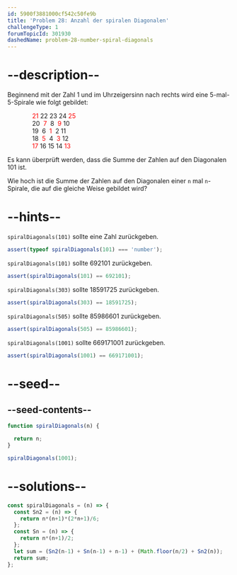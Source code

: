 ```yaml
---
id: 5900f3881000cf542c50fe9b
title: 'Problem 28: Anzahl der spiralen Diagonalen'
challengeType: 1
forumTopicId: 301930
dashedName: problem-28-number-spiral-diagonals
---
```


# --description--

Beginnend mit der Zahl 1 und im Uhrzeigersinn nach rechts wird eine 5-mal-5-Spirale wie folgt gebildet:

<div style='padding-left: 4em;'>
  <div style='color: red; display: inline;'>21</div> 22 23 24 <div style='color: red; display: inline;'>25</div><br>
  20  <div style='color: red; display: inline;'>7</div>  8  <div style='color: red; display: inline;'>9</div> 10<br>
  19  6  <div style='color: red; display: inline;'>1</div>  2 11<br>
  18  <div style='color: red; display: inline;'>5</div>  4  <div style='color: red; display: inline;'>3</div> 12<br>
  <div style='color: red; display: inline;'>17</div> 16 15 14 <div style='color: red; display: inline;'>13</div><br>
</div>

Es kann überprüft werden, dass die Summe der Zahlen auf den Diagonalen 101 ist.

Wie hoch ist die Summe der Zahlen auf den Diagonalen einer `n` mal `n`-Spirale, die auf die gleiche Weise gebildet wird?

# --hints--

`spiralDiagonals(101)` sollte eine Zahl zurückgeben.

```js
assert(typeof spiralDiagonals(101) === 'number');
```

`spiralDiagonals(101)` sollte 692101 zurückgeben.

```js
assert(spiralDiagonals(101) == 692101);
```

`spiralDiagonals(303)` sollte 18591725 zurückgeben.

```js
assert(spiralDiagonals(303) == 18591725);
```

`spiralDiagonals(505)` sollte 85986601 zurückgeben.

```js
assert(spiralDiagonals(505) == 85986601);
```

`spiralDiagonals(1001)` sollte 669171001 zurückgeben.

```js
assert(spiralDiagonals(1001) == 669171001);
```

# --seed--

## --seed-contents--

```js
function spiralDiagonals(n) {

  return n;
}

spiralDiagonals(1001);
```

# --solutions--

```js
const spiralDiagonals = (n) => {
  const Sn2 = (n) => {
    return n*(n+1)*(2*n+1)/6;
  };
  const Sn = (n) => {
    return n*(n+1)/2;
  };
  let sum = (Sn2(n-1) + Sn(n-1) + n-1) + (Math.floor(n/2) + Sn2(n));
  return sum;
};
```
